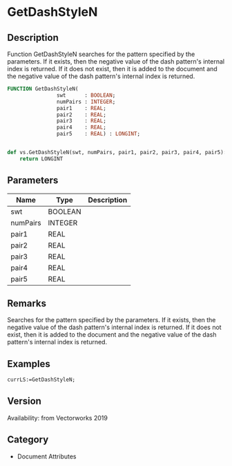 # GetDashStyleN

## Description
Function GetDashStyleN searches for the pattern specified by the parameters. If it exists, then the negative value of the dash pattern's internal index is returned. If it does not exist, then it is added to the document and the negative value of the dash pattern's internal index is returned. 

```pascal
FUNCTION GetDashStyleN(
				swt      : BOOLEAN;
				numPairs : INTEGER;
				pair1    : REAL;
				pair2    : REAL;
				pair3    : REAL;
				pair4    : REAL;
				pair5    : REAL) : LONGINT;
```

```python

def vs.GetDashStyleN(swt, numPairs, pair1, pair2, pair3, pair4, pair5):
    return LONGINT
```

## Parameters
|Name|Type|Description|
|---|---|---|
|swt|BOOLEAN||
|numPairs|INTEGER||
|pair1|REAL||
|pair2|REAL||
|pair3|REAL||
|pair4|REAL||
|pair5|REAL||

## Remarks
Searches for the pattern specified by the parameters. If it exists, then the negative value of the dash pattern's internal index is returned. If it does not exist, then it is added to the document and the negative value of the dash pattern's internal index is returned.

## Examples
```pascal
currLS:=GetDashStyleN;
```

## Version
Availability: from Vectorworks 2019
## Category
* Document Attributes

